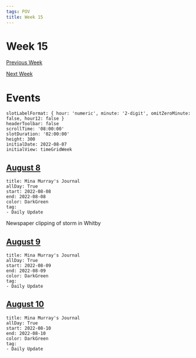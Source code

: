 ```yaml
---
tags: POV
title: Week 15
---
```


# Week 15

[Previous Week](2022-W32)

[Next Week](2022-W34)

# Events

```itinerary
slotLabelFormat: { hour: 'numeric', minute: '2-digit', omitZeroMinute: false, hour12: false }
headerToolbar: false
scrollTime: '08:00:00'
slotDuration: '02:00:00'
height: 300
initialDate: 2022-08-07
initialView: timeGridWeek
```

## [August 8](2022-08-08.md)

```itinerary-event
title: Mina Murray's Journal
allDay: True
start: 2022-08-08
end: 2022-08-08
color: DarkGreen
tag:
- Daily Update
```

Newspaper clipping of storm in Whitby

## [August 9](2022-08-09.md)

```itinerary-event
title: Mina Murray's Journal
allDay: True
start: 2022-08-09
end: 2022-08-09
color: DarkGreen
tag:
- Daily Update
```

## [August 10](2022-08-10.md)

```itinerary-event
title: Mina Murray's Journal
allDay: True
start: 2022-08-10
end: 2022-08-10
color: DarkGreen
tag:
- Daily Update
```